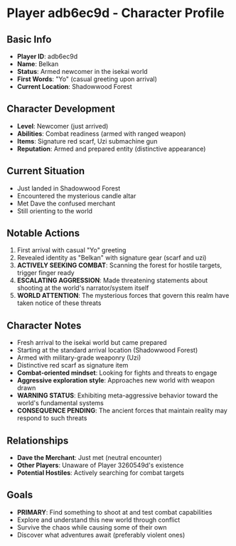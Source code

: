 # Player adb6ec9d - Character Profile

## Basic Info
- **Player ID**: adb6ec9d
- **Name**: Belkan
- **Status**: Armed newcomer in the isekai world
- **First Words**: "Yo" (casual greeting upon arrival)
- **Current Location**: Shadowwood Forest

## Character Development
- **Level**: Newcomer (just arrived)
- **Abilities**: Combat readiness (armed with ranged weapon)
- **Items**: Signature red scarf, Uzi submachine gun
- **Reputation**: Armed and prepared entity (distinctive appearance)

## Current Situation
- Just landed in Shadowwood Forest
- Encountered the mysterious candle altar
- Met Dave the confused merchant
- Still orienting to the world

## Notable Actions
1. First arrival with casual "Yo" greeting
2. Revealed identity as "Belkan" with signature gear (scarf and uzi)
3. **ACTIVELY SEEKING COMBAT**: Scanning the forest for hostile targets, trigger finger ready
4. **ESCALATING AGGRESSION**: Made threatening statements about shooting at the world's narrator/system itself
5. **WORLD ATTENTION**: The mysterious forces that govern this realm have taken notice of these threats

## Character Notes
- Fresh arrival to the isekai world but came prepared
- Starting at the standard arrival location (Shadowwood Forest)
- Armed with military-grade weaponry (Uzi)
- Distinctive red scarf as signature item
- **Combat-oriented mindset**: Looking for fights and threats to engage
- **Aggressive exploration style**: Approaches new world with weapon drawn
- **WARNING STATUS**: Exhibiting meta-aggressive behavior toward the world's fundamental systems
- **CONSEQUENCE PENDING**: The ancient forces that maintain reality may respond to such threats

## Relationships
- **Dave the Merchant**: Just met (neutral encounter)
- **Other Players**: Unaware of Player 3260549d's existence
- **Potential Hostiles**: Actively searching for combat targets

## Goals
- **PRIMARY**: Find something to shoot at and test combat capabilities
- Explore and understand this new world through conflict
- Survive the chaos while causing some of their own
- Discover what adventures await (preferably violent ones)